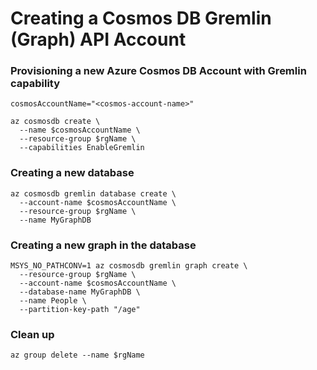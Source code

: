# Creating a Cosmos DB Gremlin (Graph) API Account


### Provisioning a new Azure Cosmos DB Account with Gremlin capability
```
cosmosAccountName="<cosmos-account-name>"

az cosmosdb create \
  --name $cosmosAccountName \
  --resource-group $rgName \
  --capabilities EnableGremlin
```

### Creating a new database
```
az cosmosdb gremlin database create \
  --account-name $cosmosAccountName \
  --resource-group $rgName \
  --name MyGraphDB
```

### Creating a new graph in the database
```
MSYS_NO_PATHCONV=1 az cosmosdb gremlin graph create \
  --resource-group $rgName \
  --account-name $cosmosAccountName \
  --database-name MyGraphDB \
  --name People \
  --partition-key-path "/age"
```

### Clean up
```
az group delete --name $rgName
```